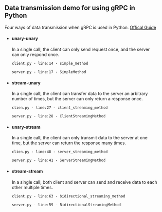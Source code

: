 ##  Data transmission demo for using gRPC in Python

Four ways of data transmission when gRPC is used in Python.  [Offical Guide](<https://grpc.io/docs/guides/concepts/#unary-rpc>)

- #### unary-unary

  In a single call, the client can only send request once, and the server can only respond once.

  `client.py - line:14 - simple_method`

  `server.py - line:17 - SimpleMethod`
- #### stream-unary

  In a single call, the client can transfer data to the server an arbitrary number of times, but the server can only return a response once.

  `clien.py - line:27 - client_streaming_method`

  `server.py - line:28 - ClientStreamingMethod`

- #### unary-stream

  In a single call, the client can only transmit data to the server at one time, but the server can return the response many times.

  `clien.py - line:48 - server_streaming_method`

  `server.py - line:41 - ServerStreamingMethod`

- #### stream-stream

  In a single call, both client and server can send and receive data 
  to each other multiple times.

  `client.py - line:63 - bidirectional_streaming_method`

  `server.py - line:59 - BidirectionalStreamingMethod`

